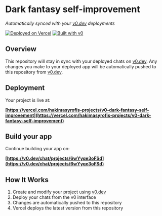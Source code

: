 # Dark fantasy self-improvement

*Automatically synced with your [v0.dev](https://v0.dev) deployments*

[![Deployed on Vercel](https://img.shields.io/badge/Deployed%20on-Vercel-black?style=for-the-badge&logo=vercel)](https://vercel.com/hakimasyrofis-projects/v0-dark-fantasy-self-improvement)
[![Built with v0](https://img.shields.io/badge/Built%20with-v0.dev-black?style=for-the-badge)](https://v0.dev/chat/projects/6wYyqe3oFSd)

## Overview

This repository will stay in sync with your deployed chats on [v0.dev](https://v0.dev).
Any changes you make to your deployed app will be automatically pushed to this repository from [v0.dev](https://v0.dev).

## Deployment

Your project is live at:

**[https://vercel.com/hakimasyrofis-projects/v0-dark-fantasy-self-improvement](https://vercel.com/hakimasyrofis-projects/v0-dark-fantasy-self-improvement)**

## Build your app

Continue building your app on:

**[https://v0.dev/chat/projects/6wYyqe3oFSd](https://v0.dev/chat/projects/6wYyqe3oFSd)**

## How It Works

1. Create and modify your project using [v0.dev](https://v0.dev)
2. Deploy your chats from the v0 interface
3. Changes are automatically pushed to this repository
4. Vercel deploys the latest version from this repository